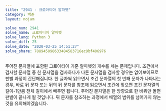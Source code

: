 ```yaml
---
title: "2941 - 크로아티아 알파벳"
category: 백준
layout: nojam

solve_num: 2941
solve_name: 크로아티아 알파벳
solve_lang: Python 3
solve_diff: 25
solve_date: "2020-03-25 14:51:27"
solve_share: 788945098633484583716ec9bf406976
---
```


주어진 문자열에 포함된 크로아티아 기준 알파벳의 개수를 세는 문제입니다. 조건에서 검사할 문자열 중 한 문자열을 검사하다가 다른 문자열을 검사할 경우는 없어보이므로 판별 과정이 간단해집니다. 한 글자씩 읽으면서 조건 문자열의 첫 번째 문자가 나타나는 경우, 바로 뒤 문자 또는 뒤의 뒤 문자를 참조해 읽으면서 조건에 맞으면 조건 문자열의 길이-1만큼 전체 길이에서 빼주면 됩니다. 주어진 문자열은 한 방향으로 한 바퀴만 돌면 판별이 끝나게 될 것입니다. 뒤 문자를 참조하는 과정에서 배열의 범위를 넘어가지 않는 것을 유의해야겠습니다.
